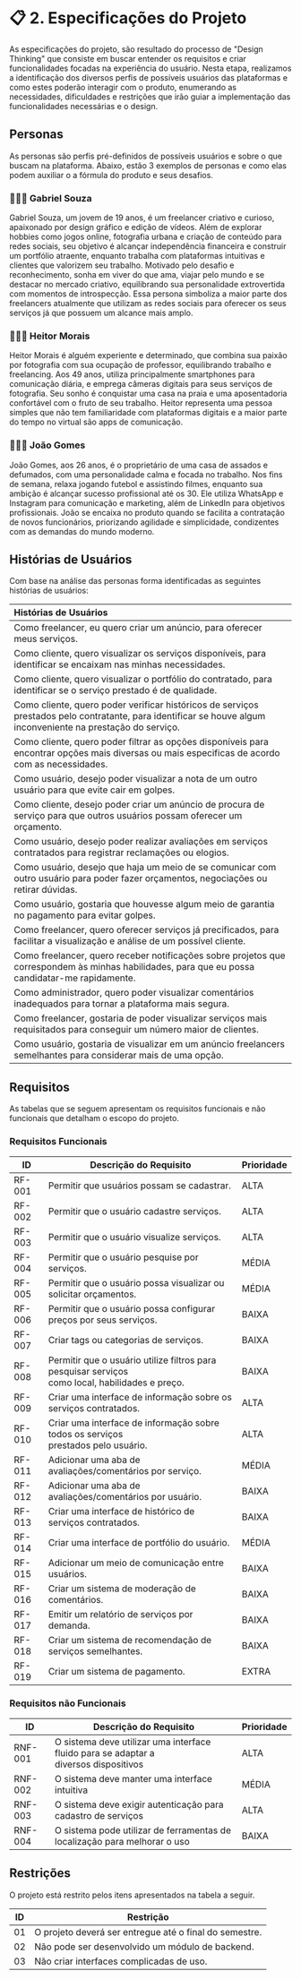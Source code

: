 # 📋 2. Especificações do Projeto

As especificações do projeto, são resultado do processo de "Design Thinking" que consiste em buscar entender os requisitos e criar funcionalidades focadas na experiência do usuário. Nesta etapa, realizamos a identificação dos diversos perfis de possíveis usuários das plataformas e como estes poderão interagir com o produto, enumerando as necessidades, dificuldades e restrições que irão guiar a implementação das funcionalidades necessárias e o design.

## Personas

As personas são perfis pré-definidos de possíveis usuários e sobre o que buscam na plataforma. Abaixo, estão 3 exemplos de personas e como elas podem auxiliar o a fórmula do produto e seus desafios.

### 👨🏽‍💼 Gabriel Souza

Gabriel Souza, um jovem de 19 anos, é um freelancer criativo e curioso, apaixonado por design gráfico e edição de vídeos. Além de explorar hobbies como jogos online, fotografia urbana e criação de conteúdo para redes sociais, seu objetivo é alcançar independência financeira e construir um portfólio atraente, enquanto trabalha com plataformas intuitivas e clientes que valorizem seu trabalho. Motivado pelo desafio e reconhecimento, sonha em viver do que ama, viajar pelo mundo e se destacar no mercado criativo, equilibrando sua personalidade extrovertida com momentos de introspecção. Essa persona simboliza a maior parte dos freelancers atualmente que utilizam as redes sociais para oferecer os seus serviços já que possuem um alcance mais amplo.

### 👨🏻‍🏫 Heitor Morais

Heitor Morais é alguém experiente e determinado, que combina sua paixão por fotografia com sua ocupação de professor, equilibrando trabalho e freelancing. Aos 49 anos, utiliza principalmente smartphones para comunicação diária, e emprega câmeras digitais para seus serviços de fotografia. Seu sonho é conquistar uma casa na praia e uma aposentadoria confortável com o fruto de seu trabalho. Heitor representa uma pessoa simples que não tem familiaridade com plataformas digitais e a maior parte do tempo no virtual são apps de comunicação.

### 👨🏻‍💼 João Gomes

João Gomes, aos 26 anos, é o proprietário de uma casa de assados e defumados, com uma personalidade calma e focada no trabalho. Nos fins de semana, relaxa jogando futebol e assistindo filmes, enquanto sua ambição é alcançar sucesso profissional até os 30. Ele utiliza WhatsApp e Instagram para comunicação e marketing, além de LinkedIn para objetivos profissionais. João se encaixa no produto quando se facilita a contratação de novos funcionários, priorizando agilidade e simplicidade, condizentes com as demandas do mundo moderno.

## Histórias de Usuários

Com base na análise das personas forma identificadas as seguintes histórias de usuários:

| Histórias de Usuários |
|:--|
| Como freelancer, eu quero criar um anúncio, para oferecer meus serviços. |
| Como cliente, quero visualizar os serviços disponíveis, para identificar se encaixam nas minhas necessidades. |
| Como cliente, quero visualizar o portfólio do contratado, para identificar se o serviço prestado é de qualidade. |
| Como cliente, quero poder verificar históricos de serviços prestados pelo contratante, para identificar se houve algum inconveniente na prestação do serviço. |
| Como cliente, quero poder filtrar as opções disponíveis para encontrar opções mais diversas ou mais especificas de acordo com as necessidades. |
| Como usuário, desejo poder visualizar a nota de um outro usuário para que evite cair em golpes.|
| Como cliente, desejo poder criar um anúncio de procura de serviço para que outros usuários possam oferecer um orçamento. |
| Como usuário, desejo poder realizar avaliações em serviços contratados para registrar reclamações ou elogios. |
| Como usuário, desejo que haja um meio de se comunicar com outro usuário para poder fazer orçamentos, negociações ou retirar dúvidas. |
| Como usuário, gostaria que houvesse algum meio de garantia no pagamento para evitar golpes. |
| Como freelancer, quero oferecer serviços já precificados, para facilitar a visualização e análise de um possível cliente. |
| Como freelancer, quero receber notificações sobre projetos que correspondem às minhas habilidades, para que eu possa candidatar-me rapidamente. |
| Como administrador, quero poder visualizar comentários inadequados para tornar a plataforma mais segura. |
| Como freelancer, gostaria de poder visualizar serviços mais requisitados para conseguir um número maior de clientes. |
| Como usuário, gostaria de visualizar em um anúncio freelancers semelhantes para considerar mais de uma opção.|

## Requisitos

As tabelas que se seguem apresentam os requisitos funcionais e não funcionais que detalham o escopo do projeto.

### Requisitos Funcionais

|ID    | Descrição do Requisito  | Prioridade |
|------|-----------------------------------------|----|
|RF-001|Permitir que usuários possam se cadastrar.|ALTA|
|RF-002|Permitir que o usuário cadastre serviços.|ALTA|
|RF-003|Permitir que o usuário visualize serviços.|ALTA|
|RF-004|Permitir que o usuário pesquise por serviços.|MÉDIA|
|RF-005|Permitir que o usuário possa visualizar ou solicitar orçamentos.|MÉDIA|
|RF-006|Permitir que o usuário possa configurar preços por seus serviços.|BAIXA|
|RF-007|Criar tags ou categorias de serviços.|BAIXA|
|RF-008|Permitir que o usuário utilize filtros para pesquisar serviços<br>como local, habilidades e preço.|BAIXA|
|RF-009|Criar uma interface de informação sobre os serviços contratados.|ALTA|
|RF-010|Criar uma interface de informação sobre todos os serviços<br>prestados pelo usuário.|ALTA|
|RF-011|Adicionar uma aba de avaliações/comentários por serviço.|MÉDIA|
|RF-012|Adicionar uma aba de avaliações/comentários por usuário.|BAIXA|
|RF-013|Criar uma interface de histórico de serviços contratados.|BAIXA|
|RF-014|Criar uma interface de portfólio do usuário.|MÉDIA|
|RF-015|Adicionar um meio de comunicação entre usuários.|BAIXA|
|RF-016|Criar um sistema de moderação de comentários.|BAIXA|
|RF-017|Emitir um relatório de serviços por demanda.|BAIXA|
|RF-018|Criar um sistema de recomendação de serviços semelhantes.|BAIXA|
|RF-019|Criar um sistema de pagamento.|EXTRA|

### Requisitos não Funcionais

|ID     | Descrição do Requisito  |Prioridade |
|-------|-------------------------|----|
| RNF-001 | O sistema deve utilizar uma interface fluido para se adaptar a<br>diversos dispositivos|ALTA|
| RNF-002 | O sistema deve manter uma interface intuitiva|MÉDIA|
| RNF-003 | O sistema deve exigir autenticação para cadastro de serviços|ALTA|
| RNF-004 | O sistema pode utilizar de ferramentas de localização para melhorar o uso|BAIXA|

## Restrições

O projeto está restrito pelos itens apresentados na tabela a seguir.

|ID| Restrição                                             |
|--|-------------------------------------------------------|
|01| O projeto deverá ser entregue até o final do semestre. |
|02| Não pode ser desenvolvido um módulo de backend.        |
|03| Não criar interfaces complicadas de uso.              |